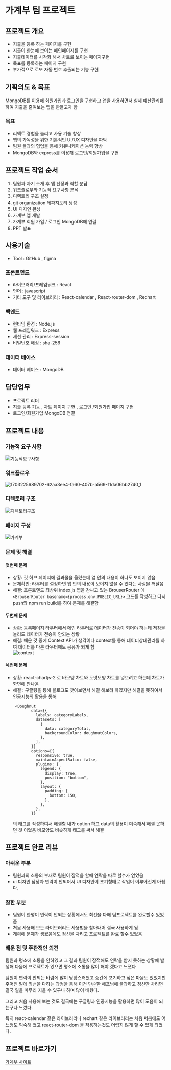 # 가계부 팀 프로젝트 
## 프로젝트 개요
* 지출을 등록 하는 페이지를 구현
* 지출이 한눈에 보이는 메인페이지를 구현
* 지출데이터를 시각화 해서 차트로 보이는 페이지구현
* 목표를 등록하는 페이지 구현
* 부가적으로 로또 자동 번호 추출되는 기능 구현

## 기획의도 & 목표
MongoDB를 이용해 회원가입과 로그인을 구현하고 앱을 사용하면서 실제 예산관리를 하여 지출을 줄여보는 앱을 만들고자 함

### 목표
*	리액트 경험을 늘리고 사용 기술 향상
*	앱의 가독성을 위한 기본적인 UI/UX 디자인을 파악
* 팀원 들과의 협업을 통해 커뮤니케이션 능력 향상
*	MongoDB와 express를 이용해 로그인/회원가입을 구현
  
## 프로젝트 작업 순서
1. 팀원과 자기 소개 후 앱 선정과 역할 분담
2. 워크플로우와 기능적 요구사항 분석
3. 디렉토리 구조 설정
4. git organization 레파지토리 생성
5. UI 디자인 완성
6. 가계부 앱 개발
7. 가계부 회원 가입 / 로그인 MongoDB에 연결
8. PPT 발표

## 사용기술
* Tool : GitHub , figma <br>

### 프론트엔드
* 라이브러리/프레임워크 : React
* 언어 : javascript
* 기타 도구 및 라이브러리 : React-calendar , React-router-dom , Rechart

### 백엔드
* 런타임 환경 : Node.js
* 웹 프레임워크 : Express
* 세션 관리 : Express-session
* 비밀번호 해싱 : sha-256
  
### 데이터 베이스
* 데이터 베이스 : MongoDB

## 담당업무
* 프로젝트 리더
* 지출 등록 기능 , 차트 페이지 구현 , 로그인 /회원가입 페이지 구현
* 로그인/회원가입 MongoDB 연결

## 프로젝트 내용
### 기능적 요구 사항
![기능적요구사항](https://github.com/kimks1234/accountBook/assets/142865411/b92088f1-eb25-417a-9acc-7098f9a88da4)

### 워크플로우
![1703225689702-62aa3ee4-fa60-407b-a569-11da06bb2740_1](https://github.com/kimks1234/accountBook/assets/142865411/a46dbde5-fe23-4a40-9e23-c278b1b12f96)

### 디렉토리 구조
![디렉토리구조](https://github.com/kimks1234/accountBook/assets/142865411/bad94bbf-01d7-4c10-a011-7ca3512184ce)

### 페이지 구성
![가계부](https://github.com/kimks1234/accountBook/assets/142865411/28f63a92-57e5-4c17-893c-0b8ad705fbd3)

### 문제 및 해결
#### 첫번째 문제
* 상황: 깃 허브 페이지에 결과물을 올렸는데 앱 안의 내용이 하나도 보이지 않음 <br>
* 문제확인: 라우터를 설정하면 앱 안의 내용이 보이지 않을 수 있다는 사실을 깨달음 <br>
* 해결: 프론트엔드 최상위 index.js 앱을 감싸고 있는 BrouserRouter 에 <br>
```<BrowserRouter basename={process.env.PUBLIC_URL}>``` 코드를 작성하고 다시 push와 npm run build를 하여 문제를 해결함 <br>

#### 두번째 문제
* 상황: 등록페이지 라우터에서 메인 라우터로 데이터가 전송이 되어야 하는데 저장을 눌러도 데이터가 전송이 안되는 상황 <br>
* 해결: 배운 것 중에 Context API가 생각이나 context를 통해 데이터상태관리를 하여 데이터를 다른 라우터에도 공유가 되게 함 <br>
![context](https://github.com/kimgs1234/accountBook/assets/142865411/4fd0f760-c9ee-42a7-99b5-75261a6f5977)

#### 세번째 문제
* 상황: react-chartjs-2 로 바모양 차트와 도넛모양 차트를 넣으려고 하는데 차트가 화면에 안나옴
* 해결 : 구글링을 통해 블로그도 찾아보면서 해결 해보려 하였지만 해결을 못하여서 인공지능의 활용을 통해
  ``` react
   <Doughnut
          data={{
            labels: categoryLabels,
            datasets: [
              {
                data: categoryTotal,
                backgroundColor: doughnutColors,
              },
            ],
          }}
          options={{
            responsive: true,
            maintainAspectRatio: false,
            plugins: {
              legend: {
                display: true,
                position: "bottom",
              },
              layout: {
                padding: {
                  bottom: 150,
                },
              },
            },
          }}

  ```
  의 태그를 작성하여서 해결함 내가 option 하고 data의 활용이 미숙해서 해결 못하던 것 이었음 바모양도 비슷하게 태그를 써서 해결

## 프로젝트 완료 리뷰
### 아쉬운 부분
* 팀원과의 소통의 부재로 팀원이 잠적을 할때 연락을 따로 할수가 없었음
* ui 디자인 담당과 연락이 안되어서 UI 디자인이 초기형태로 작업이 이루어진게 아쉽다.

### 잘한 부분
* 팀원이 한명이 연락이 안되는 상황에서도 최선을 다해 팀프로젝트를 완료할수 있었음 
* 처음 사용해 보는 라이브러리도 사용법을 찾아내어 결국 사용하게 됨
* 계획에 문제가 생겼음에도 정신을 차리고 프로젝트를 완료 할수 있었음 

### 배운 점 및 주관적인 의견
팀원과 평소에 소통을 안하였고 그 결과 팀원이 잠적해도 연락을 받지 못하는 상황에 발생해 다음에 프로젝트가 있으면 평소에 소통을 많이 해야 겠다고 느꼇다 <br>

팀원이 연락이 안되는 바람에 많이 당황스러웠고 중간에 포기하고 싶은 마음도 있었지만 주어진 일에 최선을 다하는 과정을 통해 이건 단순한 해프닝에 불과하고 정신만 차리면 결국 일을 마무리 지을 수 있구나 하며 많이 배웠다. <br>

그리고 처음 사용해 보는 것도 결국에는 구글링과 인공지능을 활용하면 많이 도움이 되는구나 느꼈다. <br>

특히 react-calendar 같은 라이브러리나 rechart 같은 라이브러리는 처음 써봄에도 어느정도 익숙해 졌고 react-router-dom 을 적용하는것도 어렵지 않게 할 수 있게 되었다. <br>

## 프로젝트 바로가기
<a href="https://port-0-accountlogin-hkty2alqemuiae.sel4.cloudtype.app/" target="_blank">가계부 사이트</a>
